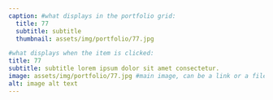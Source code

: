 ```yaml
---
caption: #what displays in the portfolio grid:
  title: 77
  subtitle: subtitle
  thumbnail: assets/img/portfolio/77.jpg

#what displays when the item is clicked:
title: 77
subtitle: subtitle lorem ipsum dolor sit amet consectetur.
image: assets/img/portfolio/77.jpg #main image, can be a link or a file in assets/img/portfolio
alt: image alt text
---
```

